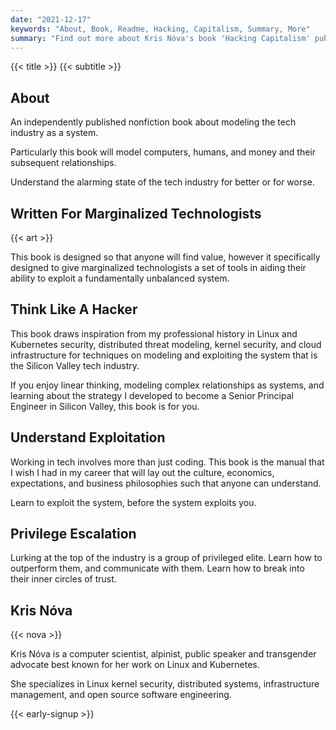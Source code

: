```yaml
---
date: "2021-12-17"
keywords: "About, Book, Readme, Hacking, Capitalism, Summary, More"
summary: "Find out more about Kris Nóva's book 'Hacking Capitalism' published 2022."
---
```


{{< title >}}
{{< subtitle >}}

## About

An independently published nonfiction book about modeling the tech industry as a system.

Particularly this book will model computers, humans, and money and their subsequent relationships. 

Understand the alarming state of the tech industry for better or for worse.

## Written For Marginalized Technologists

{{< art >}}


This book is designed so that anyone will find value, however it specifically designed to give marginalized technologists a set of tools in aiding their ability to exploit a fundamentally unbalanced system.

## Think Like A Hacker

This book draws inspiration from my professional history in Linux and Kubernetes security, distributed threat modeling, kernel security, and cloud infrastructure for techniques on modeling and exploiting the system that is the Silicon Valley tech industry. 

If you enjoy linear thinking, modeling complex relationships as systems, and learning about the strategy I developed to become a Senior Principal Engineer in Silicon Valley, this book is for you.

## Understand Exploitation 


Working in tech involves more than just coding. 
This book is the manual that I wish I had in my career that will lay out the culture, economics, expectations, and business philosophies such that anyone can understand.

Learn to exploit the system, before the system exploits you.

## Privilege Escalation 

Lurking at the top of the industry is a group of privileged elite.
Learn how to outperform them, and communicate with them.
Learn how to break into their inner circles of trust. 

## Kris Nóva

{{< nova >}}

Kris Nóva is a computer scientist, alpinist, public speaker and transgender advocate best known for her work on Linux and Kubernetes.

She specializes in Linux kernel security, distributed systems, infrastructure management, and open source software engineering. 

{{< early-signup >}}


